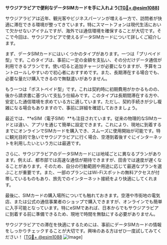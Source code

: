 **サウジアラビアで便利なデータSIMカードを手に入れよう[[TG💪+ @esim1088](https://t.me/s/esim1088)]**

サウジアラビアは近年、観光客やビジネスパーソンが増える一方で、訪問者が快適に滞在できる環境が整ってきています。特にスマートフォンは現代生活において欠かせないアイテムですが、海外では通信環境を確保することが大切です。そこで今回は、サウジアラビアで使えるデータSIMカードについて詳しくご紹介します。

まず、データSIMカードにはいくつかのタイプがあります。一つは「プリペイド型」です。このタイプは、事前に一定の金額を支払い、その分だけデータ通信が利用できるプランです。使い切ると追加チャージが必要になりますが、予算をコントロールしやすいので初心者におすすめです。また、長期滞在する場合でも、必要な量だけ購入できるので無駄遣いがありません。

もう一つは「ポストペイド型」です。これは契約時に初期費用がかかるものの、後から請求書に基づいて支払う仕組みです。このタイプは長期間滞在する方や、安定した通信環境を求めている方に適しています。ただし、契約手続きが少し複雑になる場合もありますので、事前に詳細を確認しておきましょう。

最近では、**eSIM（電子SIM）**も注目されています。従来の物理的なSIMカードとは違い、アプリを通じて簡単に設定できます。これにより、現地に到着するまでにオンラインでSIMカードを購入でき、スムーズに使用開始が可能です。特に観光目的で急いでサウジアラビアに行く場合、空港到着後すぐにインターネットを利用したいという方には最適です。

さらに、サウジアラビアのデータSIMカードには地域ごとに異なるプランがあります。例えば、都市部では高速な通信が期待できますが、田舎では速度が遅くなることがあります。そのため、自分の行動範囲や用途に応じて最適なプランを選ぶことが重要です。また、一部のプランにはWi-Fiスポットの無料アクセスが付帯しているものもあり、旅先でのインターネット接続をより快適にしてくれます。

最後に、SIMカードの購入場所についても触れておきます。空港や市街地の電気店、または公式の通信事業者のショップで購入できますが、オンラインでも簡単に入手可能となっています。特にeSIMであれば、日本からでもサウジアラビアに到着する前に準備できるため、現地で時間を無駄にする必要がありません。

サウジアラビアでの滞在を快適にするためには、事前にデータSIMカードの情報をしっかりチェックすることが大切です。興味のある方はぜひ一度試してみてください！ [[TG💪+ @esim1088](https://t.me/s/esim1088) ![Image](https://i.postimg.cc/Y0z9fWf4/image.png)]